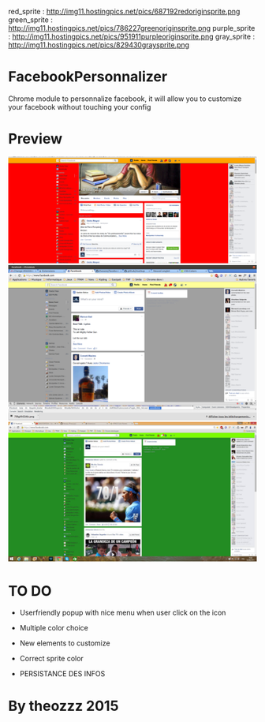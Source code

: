 red_sprite : http://img11.hostingpics.net/pics/687192redoriginsprite.png
green_sprite : http://img11.hostingpics.net/pics/786227greenoriginsprite.png
purple_sprite : http://img11.hostingpics.net/pics/951911purpleoriginsprite.png
gray_sprite : http://img11.hostingpics.net/pics/829430graysprite.png
# FacebookPersonnalizer
Chrome module to personnalize facebook, it will allow you to customize your facebook without touching your config


# Preview

![alt tag](https://github.com/theozzz/facebookPersonalizer/blob/master/images/facebookPersonalizerPreview.png)
![alt tag](https://github.com/theozzz/facebookPersonalizer/blob/master/images/FacebookPersonalizerPreview.png)
![alt tag](https://github.com/theozzz/facebookPersonalizer/blob/master/images/Preview2.jpg)

# TO DO

- Userfriendly popup with nice menu when user click on the icon
- Multiple color choice
- New elements to customize
- Correct sprite color

- PERSISTANCE DES INFOS

# By theozzz 2015